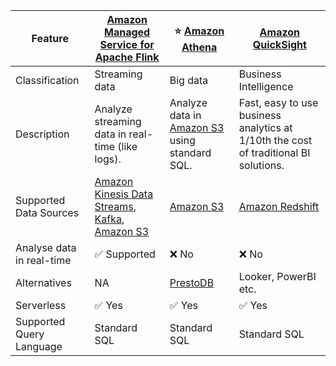 
| Feature                   | [Amazon Managed Service for Apache Flink](AmazonManagedServiceForApacheFlink.md)                                                                                                                                              | :star: [Amazon Athena](AmazonAthena.md)                                                | [Amazon QuickSight](AmazonQuickSight.md)                                             |
|---------------------------|-------------------------------------------------------------------------------------------------------------------------------------------------------------------------------------------------------------------------------|----------------------------------------------------------------------------------------|--------------------------------------------------------------------------------------|
| Classification            | Streaming data                                                                                                                                                                                                                | Big data                                                                               | Business Intelligence                                                                |
| Description               | Analyze streaming data in real-time (like logs).                                                                                                                                                                              | Analyze data in [Amazon S3](../StorageDBs/DataLakes/S3DataLake.md) using standard SQL. | Fast, easy to use business analytics at 1/10th the cost of traditional BI solutions. |
| Supported Data Sources    | [Amazon Kinesis Data Streams](../../5_MessageBrokerServices/AmazonKinesis/AmazonKinesisDataStreams.md), [Kafka](../../5_MessageBrokerServices/AmazonMSK.md), [Amazon S3](../../7_StorageServices/3_ObjectStorageS3/Readme.md) | [Amazon S3](../../7_StorageServices/3_ObjectStorageS3/Readme.md)                       | [Amazon Redshift](../StorageDBs/DataWarehouse/AmazonRedshift.md)                     |
| Analyse data in real-time | :white_check_mark: Supported                                                                                                                                                                                                  | :x: No                                                                                 | :x: No                                                                               |
| Alternatives              | NA                                                                                                                                                                                                                            | [PrestoDB](../../../6_BigDataServices/DataAnalytics/PrestoDB.md)                         | Looker, PowerBI etc.                                                                 |
| Serverless                | :white_check_mark: Yes                                                                                                                                                                                                        | :white_check_mark: Yes                                                                 | :white_check_mark: Yes                                                               |
| Supported Query Language  | Standard SQL                                                                                                                                                                                                                  | Standard SQL                                                                           | Standard SQL                                                                         |